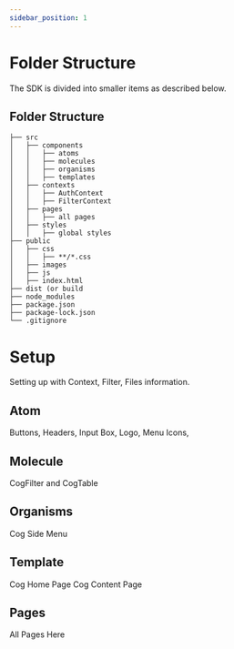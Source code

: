 ```yaml
---
sidebar_position: 1
---
```


# Folder Structure

The SDK is divided into smaller items as described below.

## Folder Structure

```
├── src
│   ├── components
│   │   ├── atoms
│   │   ├── molecules
│   │   ├── organisms
│   │   ├── templates
│   ├── contexts
│   │   ├── AuthContext
│   │   ├── FilterContext
│   ├── pages
│   │   ├── all pages
│   ├── styles
│   │   ├── global styles
├── public
│   ├── css
│   │   ├── **/*.css
│   ├── images
│   ├── js
│   ├── index.html
├── dist (or build
├── node_modules
├── package.json
├── package-lock.json 
└── .gitignore
```

# Setup

Setting up with Context, Filter, Files information.


## Atom

Buttons, Headers, Input Box, Logo, Menu Icons,


## Molecule

CogFilter and CogTable

## Organisms

Cog Side Menu

## Template

Cog Home Page
Cog Content Page

## Pages

All Pages Here



